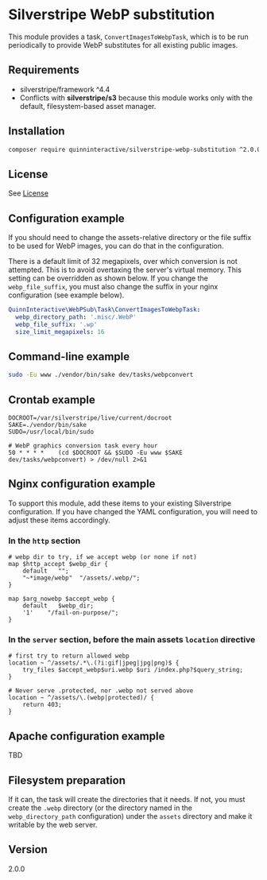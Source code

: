 # Silverstripe WebP substitution

This module provides a task, `ConvertImagesToWebpTask`, which is to be
run periodically to provide WebP substitutes for all existing public
images.

## Requirements

* silverstripe/framework ^4.4
* Conflicts with **silverstripe/s3** because this module works only with
  the default, filesystem-based asset manager.

## Installation

```sh
composer require quinninteractive/silverstripe-webp-substitution ^2.0.0
```

## License

See [License](LICENSE.md)

## Configuration example

If you should need to change the assets-relative directory or the file
suffix to be used for WebP images, you can do that in the configuration.

There is a default limit of 32 megapixels, over which conversion is not
attempted. This is to avoid overtaxing the server's virtual memory. This
setting can be overridden as shown below. If you change the
`webp_file_suffix`, you must also change the suffix in your nginx
configuration (see example below).

```yaml
QuinnInteractive\WebPSub\Task\ConvertImagesToWebpTask:
  webp_directory_path: '.misc/.WebP'
  webp_file_suffix: '.wp'
  size_limit_megapixels: 16
```

## Command-line example

```sh
sudo -Eu www ./vendor/bin/sake dev/tasks/webpconvert
```

## Crontab example

```crontab
DOCROOT=/var/silverstripe/live/current/docroot
SAKE=./vendor/bin/sake
SUDO=/usr/local/bin/sudo

# WebP graphics conversion task every hour
50 * * * *    (cd $DOCROOT && $SUDO -Eu www $SAKE dev/tasks/webpconvert) > /dev/null 2>&1
```

## Nginx configuration example

To support this module, add these items to your existing Silverstripe
configuration. If you have changed the YAML configuration, you will need
to adjust these items accordingly.

### In the `http` section

```nginx
# webp dir to try, if we accept webp (or none if not)
map $http_accept $webp_dir {
    default   "";
    "~*image/webp"  "/assets/.webp/";
}

map $arg_nowebp $accept_webp {
    default   $webp_dir;
    '1'    "/fail-on-purpose/";
}
```

### In the `server` section, before the main assets `location` directive

```nginx
# first try to return allowed webp
location ~ ^/assets/.*\.(?i:gif|jpeg|jpg|png)$ {
    try_files $accept_webp$uri.webp $uri /index.php?$query_string;
}

# Never serve .protected, nor .webp not served above
location ~ ^/assets/\.(webp|protected)/ {
    return 403;
}
```

## Apache configuration example

TBD

## Filesystem preparation

If it can, the task will create the directories that it needs. If not,
you must create the `.webp` directory (or the directory named in the
`webp_directory_path` configuration) under the `assets` directory and
make it writable by the web server.

## Version

2.0.0
